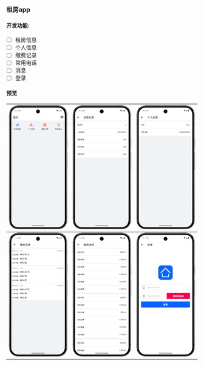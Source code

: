 ### 租房app

#### 开发功能:

- [ ] 租房信息
- [ ] 个人信息
- [ ] 缴费记录
- [ ] 常用电话
- [ ] 消息
- [ ] 登录

#### 预览

|      ![](https://github.com/tiandi0228/flutter_tenement/blob/dev/preview/1.png)|      ![](https://github.com/tiandi0228/flutter_tenement/blob/dev/preview/2.png)|      ![](https://github.com/tiandi0228/flutter_tenement/blob/dev/preview/3.png)|
| ---- | ---- | ---- |
|      ![](https://github.com/tiandi0228/flutter_tenement/blob/dev/preview/4.png)|      ![](https://github.com/tiandi0228/flutter_tenement/blob/dev/preview/5.png)|      ![](https://github.com/tiandi0228/flutter_tenement/blob/dev/preview/6.png)|
